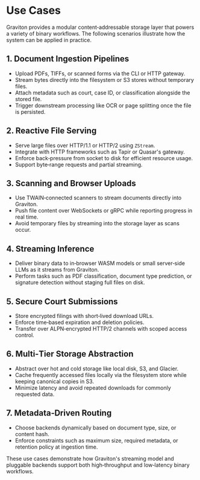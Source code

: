 # Use Cases

Graviton provides a modular content‑addressable storage layer that powers a
variety of binary workflows.  The following scenarios illustrate how the
system can be applied in practice.

## 1. Document Ingestion Pipelines

- Upload PDFs, TIFFs, or scanned forms via the CLI or HTTP gateway.
- Stream bytes directly into the filesystem or S3 stores without temporary
  files.
- Attach metadata such as court, case ID, or classification alongside the
  stored file.
- Trigger downstream processing like OCR or page splitting once the file is
  persisted.

## 2. Reactive File Serving

- Serve large files over HTTP/1.1 or HTTP/2 using `ZStream`.
- Integrate with HTTP frameworks such as Tapir or Quasar's gateway.
- Enforce back‑pressure from socket to disk for efficient resource usage.
- Support byte‑range requests and partial streaming.

## 3. Scanning and Browser Uploads

- Use TWAIN‑connected scanners to stream documents directly into Graviton.
- Push file content over WebSockets or gRPC while reporting progress in real
  time.
- Avoid temporary files by streaming into the storage layer as scans occur.

## 4. Streaming Inference

- Deliver binary data to in‑browser WASM models or small server‑side LLMs as it
  streams from Graviton.
- Perform tasks such as PDF classification, document type prediction, or
  signature detection without staging full files on disk.

## 5. Secure Court Submissions

- Store encrypted filings with short‑lived download URLs.
- Enforce time‑based expiration and deletion policies.
- Transfer over ALPN‑encrypted HTTP/2 channels with scoped access control.

## 6. Multi‑Tier Storage Abstraction

- Abstract over hot and cold storage like local disk, S3, and Glacier.
- Cache frequently accessed files locally via the filesystem store while keeping
  canonical copies in S3.
- Minimize latency and avoid repeated downloads for commonly requested data.

## 7. Metadata‑Driven Routing

- Choose backends dynamically based on document type, size, or content hash.
- Enforce constraints such as maximum size, required metadata, or retention
  policy at ingestion time.

These use cases demonstrate how Graviton's streaming model and pluggable
backends support both high‑throughput and low‑latency binary workflows.

